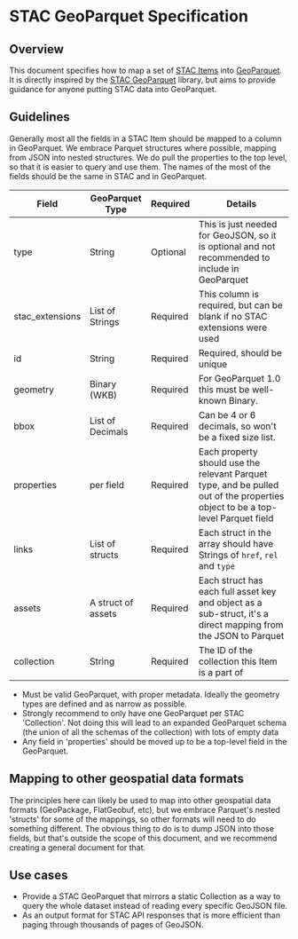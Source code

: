 # STAC GeoParquet Specification

## Overview

This document specifies how to map a set of [STAC Items](https://github.com/radiantearth/stac-spec/tree/v1.0.0/item-spec) into
[GeoParquet](https://geoparquet.org). It is directly inspired by the [STAC GeoParquet](https://github.com/stac-utils/stac-geoparquet)
library, but aims to provide guidance for anyone putting STAC data into GeoParquet. 

## Guidelines

Generally most all the fields in a STAC Item should be mapped to a column in GeoParquet. We embrace Parquet structures where possible, mapping
from JSON into nested structures. We do pull the properties to the top level, so that it is easier to query and use them. The names of the
most of the fields should be the same in STAC and in GeoParquet.

| Field           | GeoParquet Type    | Required | Details                                            |
| --------------- | ------------------ | ---------|--------------------------------------------------- |
| type            | String             | Optional | This is just needed for GeoJSON, so it is optional and not recommended to include in GeoParquet |
| stac_extensions | List of Strings    | Required | This column is required, but can be blank if no STAC extensions were used |
| id              | String             | Required | Required, should be unique |
| geometry        | Binary (WKB)       | Required | For GeoParquet 1.0 this must be well-known Binary. |
| bbox 	          | List of Decimals   | Required | Can be 4 or 6 decimals, so won't be a fixed size list. |
| properties      | per field          | Required | Each property should use the relevant Parquet type, and be pulled out of the properties object to be a top-level Parquet field |
| links           | List of structs    | Required | Each struct in the array should have Strings of `href`, `rel` and `type` |
| assets          | A struct of assets | Required | Each struct has each full asset key and object as a sub-struct, it's a direct mapping from the JSON to Parquet |
| collection      | String             | Required | The ID of the collection this Item is a part of |


* Must be valid GeoParquet, with proper metadata. Ideally the geometry types are defined and as narrow as possible.
* Strongly recommend to only have one GeoParquet per STAC 'Collection'. Not doing this will lead to an expanded GeoParquet schema (the union of all the schemas of the collection) with lots of empty data
* Any field in 'properties' should be moved up to be a top-level field in the GeoParquet.

## Mapping to other geospatial data formats

The principles here can likely be used to map into other geospatial data formats (GeoPackage, FlatGeobuf, etc), but we embrace Parquet's nested 'structs' for some of the mappings, so other formats will need to do something different. The obvious thing to do is to dump JSON into those fields, but that's outside the scope of this document, and we recommend creating a general document for that.

## Use cases

* Provide a STAC GeoParquet that mirrors a static Collection as a way to query the whole dataset instead of reading every specific GeoJSON file.
* As an output format for STAC API responses that is more efficient than paging through thousands of pages of GeoJSON.